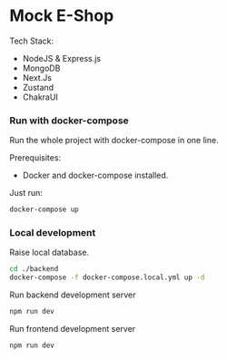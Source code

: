 # Mock E-Shop

Tech Stack:

- NodeJS & Express.js
- MongoDB
- Next.Js
- Zustand
- ChakraUI

### Run with docker-compose

Run the whole project with docker-compose in one line.

Prerequisites:

- Docker and docker-compose installed.

Just run:

```bash
docker-compose up
```

### Local development

Raise local database.

```bash
cd ./backend
docker-compose -f docker-compose.local.yml up -d
```

Run backend development server

```bash
npm run dev
```

Run frontend development server

```bash
npm run dev
```
